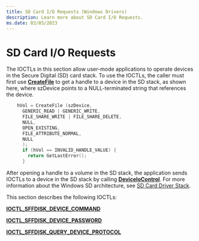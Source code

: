 ```yaml
---
title: SD Card I/O Requests (Windows Drivers)
description: Learn more about SD Card I/O Requests.
ms.date: 03/03/2023
---
```


# SD Card I/O Requests

The IOCTLs in this section allow user-mode applications to operate devices in the Secure Digital (SD) card stack. To use the IOCTLs, the caller must first use [**CreateFile**](/windows/win32/api/fileapi/nf-fileapi-createfilea) to get a handle to a device in the SD stack, as shown here, where szDevice points to a NULL-terminated string that references the device.

```cpp
    hVol = CreateFile (szDevice,
      GENERIC_READ | GENERIC_WRITE,
      FILE_SHARE_WRITE | FILE_SHARE_DELETE,
      NULL,
      OPEN_EXISTING,
      FILE_ATTRIBUTE_NORMAL,
      NULL
      );
      if (hVol == INVALID_HANDLE_VALUE) {
        return GetLastError();
      }
```

After opening a handle to a volume in the SD stack, the application sends IOCTLs to a device in the SD stack by calling [**DeviceIoControl**](/windows/win32/devio/device-input-and-output-control-ioctl-). For more information about the Windows SD architecture, see [SD Card Driver Stack](sd-card-driver-stack.md).

This section describes the following IOCTLs:

[**IOCTL\_SFFDISK\_DEVICE\_COMMAND**](/windows-hardware/drivers/ddi/sffdisk/ni-sffdisk-ioctl_sffdisk_device_command)

[**IOCTL\_SFFDISK\_DEVICE\_PASSWORD**](/windows-hardware/drivers/ddi/sffdisk/ni-sffdisk-ioctl_sffdisk_device_password)

[**IOCTL\_SFFDISK\_QUERY\_DEVICE\_PROTOCOL**](/windows-hardware/drivers/ddi/sffdisk/ni-sffdisk-ioctl_sffdisk_query_device_protocol)
